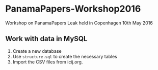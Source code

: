 # PanamaPapers-Workshop2016
Workshop on PanamaPapers Leak held in Copenhagen 10th May 2016

## Work with data in MySQL

1. Create a new database
2. Use `structure.sql` to create the necessary tables
3. Import the CSV files from icij.org.
